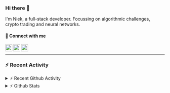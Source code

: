 ### Hi there 👋
I'm Niek, a full-stack developer. Focussing on algorithmic challenges, crypto trading and neural networks.

#### 📩 Connect with me

[<img align="left" alt="codeSTACKr | Twitter" width="22px" src="https://cdn.jsdelivr.net/npm/simple-icons@v3/icons/twitter.svg" />][twitter]
[<img align="left" alt="codeSTACKr | LinkedIn" width="22px" src="https://cdn.jsdelivr.net/npm/simple-icons@v3/icons/linkedin.svg" />][linkedin]
[<img align="left" alt="codeSTACKr | Instagram" width="22px" src="https://cdn.jsdelivr.net/npm/simple-icons@v3/icons/instagram.svg" />][instagram]

<br/>

---
### :zap: Recent Activity


<details>
    <summary>⚡ Recent Github Activity</summary>

<!--START_SECTION:activity-->
1. ❗️ Closed issue [#313](https://github.com/DigitalExcellence/dex-frontend/issues/313) in [DigitalExcellence/dex-frontend](https://github.com/DigitalExcellence/dex-frontend)
2. ❗️ Opened issue [#364](https://github.com/DigitalExcellence/dex-frontend/issues/364) in [DigitalExcellence/dex-frontend](https://github.com/DigitalExcellence/dex-frontend)
3. 💪 Opened PR [#363](https://github.com/DigitalExcellence/dex-frontend/pull/363) in [DigitalExcellence/dex-frontend](https://github.com/DigitalExcellence/dex-frontend)
4. 🗣 Commented on [#335](https://github.com/DigitalExcellence/dex-frontend/issues/335) in [DigitalExcellence/dex-frontend](https://github.com/DigitalExcellence/dex-frontend)
5. 🎉 Merged PR [#2](https://github.com/Niekvandam/SolarPowerPOC/pull/2) in [Niekvandam/SolarPowerPOC](https://github.com/Niekvandam/SolarPowerPOC)
<!--END_SECTION:activity-->
</details>
<details>
  <summary>⚡ Github Stats</summary>

  <img align="left" alt="codeSTACKr's Github Stats" src="https://github-readme-stats.codestackr.vercel.app/api?username=niekvandam&show_icons=true&hide_border=true" />

</details>


[twitter]: https://twitter.com/overclockedc
[instagram]: https://instagram.com/niekvandamn  
[linkedin]: https://www.linkedin.com/in/niek-van-dam-514711131/
